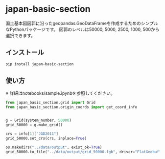 # japan-basic-section

国土基本図図郭に沿ったgeopandas.GeoDataFrameを作成するためのシンプルなPythonパッケージです。
図郭のレベルは50000, 5000, 2500, 1000, 500から選択できます。

## インストール

```bash
pip install japan-basic-section
```

## 使い方

※ 詳細はnotebooks/sample.ipynbを参照してください。

```python
from japan_basic_section.grid import Grid
from japan_basic_section.origin_coords import get_coord_info


g = Grid(system_number, 50000)
grid_50000 = g.make_grid()

crs = info[1]["JGD2011"]
grid_50000.set_crs(crs, inplace=True)

os.makedirs("../data/output", exist_ok=True)
grid_50000.to_file("../data/output/grid_50000.fgb", driver="FlatGeobuf")
```
